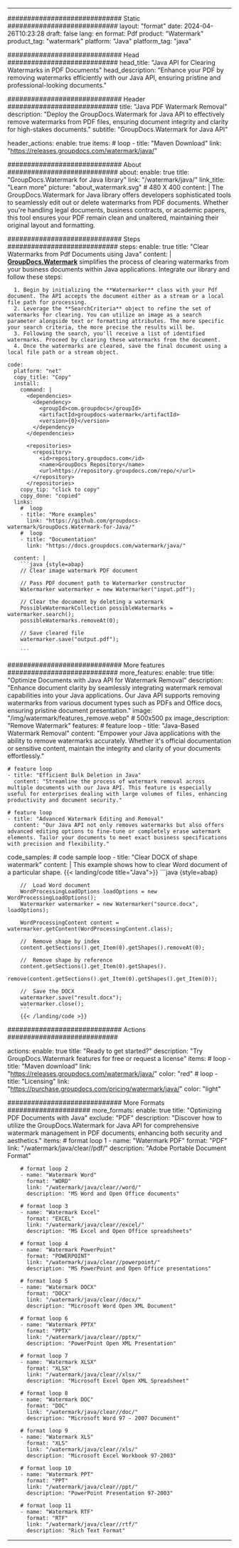 
---
############################# Static ############################
layout: "format"
date:  2024-04-26T10:23:28
draft: false
lang: en
format: Pdf
product: "Watermark"
product_tag: "watermark"
platform: "Java"
platform_tag: "java"

############################# Head ############################
head_title: "Java API for Clearing Watermarks in PDF Documents"
head_description: "Enhance your PDF by removing watermarks efficiently with our Java API, ensuring pristine and professional-looking documents."

############################# Header ############################
title: "Java PDF Watermark Removal" 
description: "Deploy the GroupDocs.Watermark for Java API to effectively remove watermarks from PDF files, ensuring document integrity and clarity for high-stakes documents."
subtitle: "GroupDocs.Watermark for Java API" 

header_actions:
  enable: true
  items:
    #  loop
    - title: "Maven Download"
      link: "https://releases.groupdocs.com/watermark/java/"
      
############################# About ############################
about:
    enable: true
    title: "GroupDocs.Watermark for Java library"
    link: "/watermark/java/"
    link_title: "Learn more"
    picture: "about_watermark.svg" # 480 X 400
    content: |
       The GroupDocs.Watermark for Java library offers developers sophisticated tools to seamlessly edit out or delete watermarks from PDF documents. Whether you're handling legal documents, business contracts, or academic papers, this tool ensures your PDF remain clean and unaltered, maintaining their original layout and formatting.

############################# Steps ############################
steps:
    enable: true
    title: "Clear Watermarks from Pdf Documents using Java"
    content: |
      **[GroupDocs.Watermark](https://products.groupdocs.com/watermark/java/)** simplifies the process of clearing watermarks from your business documents within Java applications. Integrate our library and follow these steps:
      
      1. Begin by initializing the **Watermarker** class with your Pdf document. The API accepts the document either as a stream or a local file path for processing.
      2. Leverage the **SearchCriteria** object to refine the set of watermarks for clearing. You can utilize an image as a search parameter alongside text or formatting attributes. The more specific your search criteria, the more precise the results will be.
      3. Following the search, you'll receive a list of identified watermarks. Proceed by clearing these watermarks from the document.
      4. Once the watermarks are cleared, save the final document using a local file path or a stream object.
   
    code:
      platform: "net"
      copy_title: "Copy"
      install:
        command: |
          <dependencies>
            <dependency>
              <groupId>com.groupdocs</groupId>
              <artifactId>groupdocs-watermark</artifactId>
              <version>{0}</version>
            </dependency>
          </dependencies>

          <repositories>
            <repository>
              <id>repository.groupdocs.com</id>
              <name>GroupDocs Repository</name>
              <url>https://repository.groupdocs.com/repo/</url>
            </repository>
          </repositories>
        copy_tip: "click to copy"
        copy_done: "copied"
      links:
        #  loop
        - title: "More examples"
          link: "https://github.com/groupdocs-watermark/GroupDocs.Watermark-for-Java/"
        #  loop
        - title: "Documentation"
          link: "https://docs.groupdocs.com/watermark/java/"
          
      content: |
        ```java {style=abap}
        // Clear image watermark PDF document

        // Pass PDF document path to Watermarker constructor
        Watermarker watermarker = new Watermarker("input.pdf");
        
        // Clear the document by deleting a watermark
        PossibleWatermarkCollection possibleWatermarks = watermarker.search();
        possibleWatermarks.removeAt(0);

        // Save cleared file
        watermarker.save("output.pdf");
        
        ```        
        
############################# More features ############################
more_features:
  enable: true
  title: "Optimize Documents with Java API for Watermark Removal"
  description: "Enhance document clarity by seamlessly integrating watermark removal capabilities into your Java applications. Our Java API supports removing watermarks from various document types such as PDFs and Office docs, ensuring pristine document presentation."
  image: "/img/watermark/features_remove.webp" # 500x500 px
  image_description: "Remove Watermark"
  features:
    # feature loop
    - title: "Java-Based Watermark Removal"
      content: "Empower your Java applications with the ability to remove watermarks accurately. Whether it's official documentation or sensitive content, maintain the integrity and clarity of your documents effortlessly."

    # feature loop
    - title: "Efficient Bulk Deletion in Java"
      content: "Streamline the process of watermark removal across multiple documents with our Java API. This feature is especially useful for enterprises dealing with large volumes of files, enhancing productivity and document security."

    # feature loop
    - title: "Advanced Watermark Editing and Removal"
      content: "Our Java API not only removes watermarks but also offers advanced editing options to fine-tune or completely erase watermark elements. Tailor your documents to meet exact business specifications with precision and flexibility."
      
  code_samples:
    # code sample loop
    - title: "Clear DOCX of shape watermark"
      content: |
        This example shows how to clear Word document of a particular shape.
        {{< landing/code title="Java">}}
        ```java {style=abap}
        
        //  Load Word document
        WordProcessingLoadOptions loadOptions = new WordProcessingLoadOptions();
        Watermarker watermarker = new Watermarker("source.docx", loadOptions);

        WordProcessingContent content = watermarker.getContent(WordProcessingContent.class);

        //  Remove shape by index
        content.getSections().get_Item(0).getShapes().removeAt(0);

        //  Remove shape by reference
        content.getSections().get_Item(0).getShapes().
            remove(content.getSections().get_Item(0).getShapes().get_Item(0));

        //  Save the DOCX
        watermarker.save("result.docx");
        watermarker.close();
        ```
        {{< /landing/code >}}


############################# Actions ############################

actions:
  enable: true
  title: "Ready to get started?"
  description: "Try GroupDocs.Watermark features for free or request a license"
  items:
    #  loop
    - title: "Maven download"
      link: "https://releases.groupdocs.com/watermark/java/"
      color: "red"
        #  loop
    - title: "Licensing"
      link: "https://purchase.groupdocs.com/pricing/watermark/java/"
      color: "light"


############################# More Formats #####################
more_formats:
    enable: true
    title: "Optimizing PDF Documents with Java"
    exclude: "PDF"
    description: "Discover how to utilize the GroupDocs.Watermark for Java API for comprehensive watermark management in PDF documents, enhancing both security and aesthetics."
    items: 
        # format loop 1
        - name: "Watermark PDF"
          format: "PDF"
          link: "/watermark/java/clear//pdf/"
          description: "Adobe Portable Document Format"

        # format loop 2
        - name: "Watermark Word"
          format: "WORD"
          link: "/watermark/java/clear//word/"
          description: "MS Word and Open Office documents"
          
        # format loop 3
        - name: "Watermark Excel"
          format: "EXCEL"
          link: "/watermark/java/clear//excel/"
          description: "MS Excel and Open Office spreadsheets"

        # format loop 4
        - name: "Watermark PowerPoint"
          format: "POWERPOINT"
          link: "/watermark/java/clear//powerpoint/"
          description: "MS PowerPoint and Open Office presentations"

        # format loop 5
        - name: "Watermark DOCX"
          format: "DOCX"
          link: "/watermark/java/clear//docx/"
          description: "Microsoft Word Open XML Document"
          
        # format loop 6
        - name: "Watermark PPTX"
          format: "PPTX"
          link: "/watermark/java/clear//pptx/"
          description: "PowerPoint Open XML Presentation"
          
        # format loop 7
        - name: "Watermark XLSX"
          format: "XLSX"
          link: "/watermark/java/clear//xlsx/"
          description: "Microsoft Excel Open XML Spreadsheet"

        # format loop 8
        - name: "Watermark DOC"
          format: "DOC"
          link: "/watermark/java/clear//doc/"
          description: "Microsoft Word 97 - 2007 Document"

        # format loop 9
        - name: "Watermark XLS"
          format: "XLS"
          link: "/watermark/java/clear//xls/"
          description: "Microsoft Excel Workbook 97-2003"

        # format loop 10
        - name: "Watermark PPT"
          format: "PPT"
          link: "/watermark/java/clear//ppt/"
          description: "PowerPoint Presentation 97-2003"

        # format loop 11
        - name: "Watermark RTF"
          format: "RTF"
          link: "/watermark/java/clear//rtf/"
          description: "Rich Text Format"

---